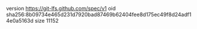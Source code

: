 version https://git-lfs.github.com/spec/v1
oid sha256:8b09734e465d231d7920bad87469b62404fee8d175ec49f8d24adf14e0a5163d
size 11152
